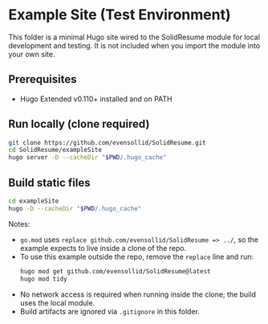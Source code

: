 # Example Site (Test Environment)

This folder is a minimal Hugo site wired to the SolidResume module for local development and testing. It is not included when you import the module into your own site.

## Prerequisites
- Hugo Extended v0.110+ installed and on PATH

## Run locally (clone required)
```bash
git clone https://github.com/evensollid/SolidResume.git
cd SolidResume/exampleSite
hugo server -D --cacheDir "$PWD/.hugo_cache"
```

## Build static files
```bash
cd exampleSite
hugo -D --cacheDir "$PWD/.hugo_cache"
```

Notes:
- `go.mod` uses `replace github.com/evensollid/SolidResume => ../`, so the example expects to live inside a clone of the repo.
- To use this example outside the repo, remove the `replace` line and run:
  ```bash
  hugo mod get github.com/evensollid/SolidResume@latest
  hugo mod tidy
  ```
- No network access is required when running inside the clone; the build uses the local module.
- Build artifacts are ignored via `.gitignore` in this folder.
